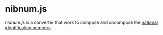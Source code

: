 # nibnum.js
*nidnum.js* is a converter that work to compose and uncompose the [national identification numbers][national identification number].


[national identification number]: https://en.wikipedia.org/wiki/National_identification_number "National identification number"